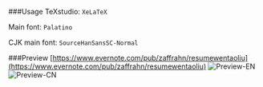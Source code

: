 ###Usage
TeXstudio: `XeLaTeX`

Main font: `Palatino`

CJK main font: `SourceHanSansSC-Normal`

###Preview
[https://www.evernote.com/pub/zaffrahn/resumewentaoliu](https://www.evernote.com/pub/zaffrahn/resumewentaoliu)
![Preview-EN](Preview-EN.png)
![Preview-CN](Preview-CN.png)